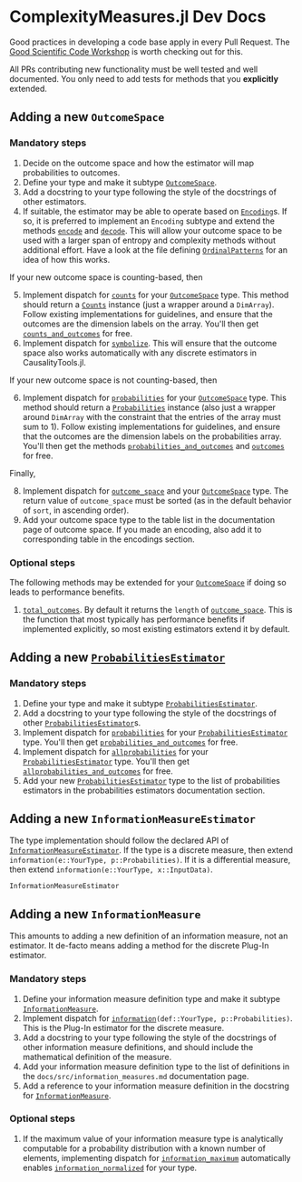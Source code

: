 # ComplexityMeasures.jl Dev Docs

Good practices in developing a code base apply in every Pull Request. The [Good Scientific Code Workshop](https://github.com/JuliaDynamics/GoodScientificCodeWorkshop) is worth checking out for this.

All PRs contributing new functionality must be well tested and well documented. You only need to add tests for methods that you **explicitly** extended.

## Adding a new `OutcomeSpace`

### Mandatory steps

1. Decide on the outcome space and how the estimator will map probabilities to outcomes.
2. Define your type and make it subtype [`OutcomeSpace`](@ref).
3. Add a docstring to your type following the style of the docstrings of other estimators.
4. If suitable, the estimator may be able to operate based on [`Encoding`](@ref)s. If so,
    it is preferred to implement an `Encoding` subtype and extend the methods
    [`encode`](@ref) and [`decode`](@ref). This will allow your outcome space to be used
    with a larger span of entropy and complexity methods without additional effort.
    Have a look at the file defining [`OrdinalPatterns`](@ref) for an idea of how this
    works.

If your new outcome space is counting-based, then

5. Implement dispatch for [`counts`](@ref) for your [`OutcomeSpace`](@ref)
    type. This method should return a [`Counts`](@ref) instance (just a wrapper around a
    `DimArray`). Follow existing implementations for guidelines, and ensure that
    the outcomes are the dimension labels on the array. You'll then get
    [`counts_and_outcomes`](@ref) for free.
6. Implement dispatch for [`symbolize`](@ref). This will ensure that the outcome space
    also works automatically with any discrete estimators in CausalityTools.jl.

If your new outcome space is not counting-based, then

6. Implement dispatch for [`probabilities`](@ref) for your
    [`OutcomeSpace`](@ref) type. This method should return a [`Probabilities`](@ref)
    instance (also just a wrapper around `DimArray` with the constraint that the
    entries of the array must sum to 1). Follow existing implementations for guidelines, and ensure that the outcomes are the dimension labels on the probabilities array. You'll
    then get the methods [`probabilities_and_outcomes`](@ref) and [`outcomes`](@ref) for
    free.

Finally,

8. Implement dispatch for [`outcome_space`](@ref) and your [`OutcomeSpace`](@ref) type.
    The return value of `outcome_space` must be sorted (as in the default behavior of
    `sort`, in ascending order).
9. Add your outcome space type to the table list in the documentation page of outcome
    space. If you made an encoding, also add it to corresponding table in the encodings
    section.

### Optional steps

The following methods may be extended for your [`OutcomeSpace`](@ref) if doing so
leads to performance benefits.

1. [`total_outcomes`](@ref). By default it returns the `length` of [`outcome_space`](@ref).
    This is the function that most typically has performance benefits if implemented
    explicitly, so most existing estimators extend it by default.

## Adding a new [`ProbabilitiesEstimator`](@ref)

### Mandatory steps

1. Define your type and make it subtype [`ProbabilitiesEstimator`](@ref).
2. Add a docstring to your type following the style of the docstrings of other
    [`ProbabilitiesEstimator`](@ref)s.
3. Implement dispatch for [`probabilities`](@ref) for your
    [`ProbabilitiesEstimator`](@ref) type. You'll then get
    [`probabilities_and_outcomes`](@ref) for free.
4. Implement dispatch for [`allprobabilities`](@ref) for your
    [`ProbabilitiesEstimator`](@ref) type. You'll then get
    [`allprobabilities_and_outcomes`](@ref) for free.
5. Add your new [`ProbabilitiesEstimator`](@ref) type to the list of probabilities
    estimators in the probabilities estimators documentation section.

## Adding a new `InformationMeasureEstimator`

The type implementation should follow the declared API of [`InformationMeasureEstimator`](@ref). If the type is a discrete measure, then extend `information(e::YourType, p::Probabilities)`. If it is a differential measure, then extend `information(e::YourType, x::InputData)`.

```@docs
InformationMeasureEstimator
```

## Adding a new `InformationMeasure`

This amounts to adding a new definition of an information measure, not an estimator. It de-facto means adding a method for the discrete Plug-In estimator.

### Mandatory steps

1. Define your information measure definition type and make it subtype [`InformationMeasure`](@ref).
2. Implement dispatch for [`information`](@ref)`(def::YourType, p::Probabilities)`. This is the Plug-In estimator for the discrete measure.
3. Add a docstring to your type following the style of the docstrings of other information
    measure definitions, and should include the mathematical definition of the measure.
4. Add your information measure definition type to the list of definitions in the
    `docs/src/information_measures.md` documentation page.
5. Add a reference to your information measure definition in the docstring for
    [`InformationMeasure`](@ref).

### Optional steps

1. If the maximum value of your information measure type is analytically computable for a
    probability distribution with a known number of elements, implementing dispatch for
    [`information_maximum`](@ref) automatically enables [`information_normalized`](@ref)
    for your type.
